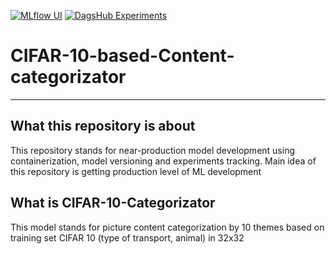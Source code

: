 [![MLflow UI](https://img.shields.io/badge/MLflow-UI-444444?style=for-the-badge&logo=mlflow&logoColor=white)](https://dagshub.com/PigStep/CIFAR-10-based-Content-categorizator.mlflow/#/experiments/0?searchFilter=&orderByKey=attributes.start_time&orderByAsc=false&startTime=ALL&lifecycleFilter=Active&modelVersionFilter=All+Runs&datasetsFilter=W10%3D)
[![DagsHub Experiments](https://img.shields.io/badge/DagsHub-Experiments-333333?style=for-the-badge&logo=dagshub&logoColor=white)](https://dagshub.com/PigStep/CIFAR-10-based-Content-categorizator/experiments)

# CIFAR-10-based-Content-categorizator

---

## What this repository is about

This repository stands for near-production model development using containerization, model versioning and experiments tracking. Main idea of this repository is getting production level of ML development

## What is CIFAR-10-Categorizator

This model stands for picture content categorization by 10 themes based on training set CIFAR 10 (type of transport, animal) in 32x32

